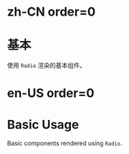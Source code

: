 # zh-CN order=0

# 基本

使用 `Radio` 渲染的基本组件。

# en-US order=0

# Basic Usage

Basic components rendered using `Radio`.
